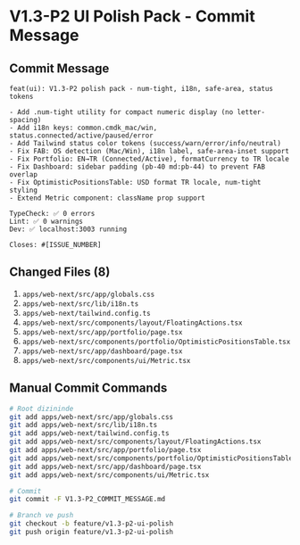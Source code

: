 # V1.3-P2 UI Polish Pack - Commit Message

## Commit Message
```
feat(ui): V1.3-P2 polish pack - num-tight, i18n, safe-area, status tokens

- Add .num-tight utility for compact numeric display (no letter-spacing)
- Add i18n keys: common.cmdk_mac/win, status.connected/active/paused/error
- Add Tailwind status color tokens (success/warn/error/info/neutral)
- Fix FAB: OS detection (Mac/Win), i18n label, safe-area-inset support
- Fix Portfolio: EN→TR (Connected/Active), formatCurrency to TR locale
- Fix Dashboard: sidebar padding (pb-40 md:pb-44) to prevent FAB overlap
- Fix OptimisticPositionsTable: USD format TR locale, num-tight styling
- Extend Metric component: className prop support

TypeCheck: ✅ 0 errors
Lint: ✅ 0 warnings
Dev: ✅ localhost:3003 running

Closes: #[ISSUE_NUMBER]
```

## Changed Files (8)
1. `apps/web-next/src/app/globals.css`
2. `apps/web-next/src/lib/i18n.ts`
3. `apps/web-next/tailwind.config.ts`
4. `apps/web-next/src/components/layout/FloatingActions.tsx`
5. `apps/web-next/src/app/portfolio/page.tsx`
6. `apps/web-next/src/components/portfolio/OptimisticPositionsTable.tsx`
7. `apps/web-next/src/app/dashboard/page.tsx`
8. `apps/web-next/src/components/ui/Metric.tsx`

## Manual Commit Commands
```bash
# Root dizininde
git add apps/web-next/src/app/globals.css
git add apps/web-next/src/lib/i18n.ts
git add apps/web-next/tailwind.config.ts
git add apps/web-next/src/components/layout/FloatingActions.tsx
git add apps/web-next/src/app/portfolio/page.tsx
git add apps/web-next/src/components/portfolio/OptimisticPositionsTable.tsx
git add apps/web-next/src/app/dashboard/page.tsx
git add apps/web-next/src/components/ui/Metric.tsx

# Commit
git commit -F V1.3-P2_COMMIT_MESSAGE.md

# Branch ve push
git checkout -b feature/v1.3-p2-ui-polish
git push origin feature/v1.3-p2-ui-polish
```

